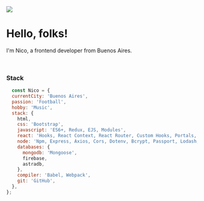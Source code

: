 <img src="https://i.ibb.co/rmDTkB9/github-banner.png">

# Hello, folks!
I'm Nico, a frontend developer from Buenos Aires.

<br />

### Stack

```js
  const Nico = {
  currentCity: 'Buenos Aires',
  passion: 'Football',
  hobby: 'Music',
  stack: {
    html,
    css: 'Bootstrap',
    javascript: 'ES6+, Redux, EJS, Modules',
    react: 'Hooks, React Context, React Router, Custom Hooks, Portals, React Redux, Redux Toolkit, Styled Components, Compound Components, Prop Types',
    node: 'Npm, Express, Axios, Cors, Dotenv, Bcrypt, Passport, Lodash, MD5',
    databases: {
      mongodb: 'Mongoose',
      firebase,
      astradb,
    },
    compiler: 'Babel, Webpack',
    git: 'GitHub',
  },
};
```
